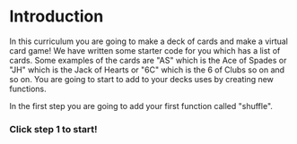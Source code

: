# Introduction  
In this curriculum you are going to make a deck of cards and make a virtual card game! 
We have written some starter code for you which has a list of cards.
Some examples of the cards are "AS" which is the Ace of Spades or "JH" which is the Jack of Hearts or "6C" which is the 6 of Clubs so on and so on.
You are going to start to add to your decks uses by creating new functions. 

In the first step you are going to add your first function called "shuffle".  
### Click step 1 to start!
